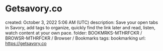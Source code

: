 # Getsavory.co

created: October 3, 2022 5:06 AM (UTC)
description: Save your open tabs in Savory, add tags to organize, quickly find the link later and read, listen, watch content at your own pace.
folder: BOOKMRKS-MTHRFCKR / BROWSR-MTHRFCKR / Browser / Bookmarks
tags: bookmarking
url: https://getsavory.co